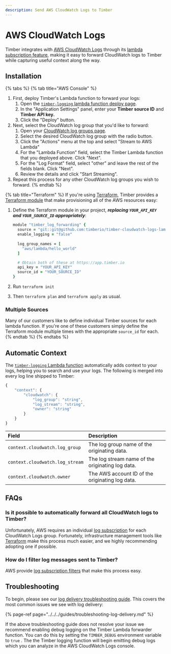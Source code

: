 ```yaml
---
description: Send AWS CloudWatch Logs to Timber
---
```


# AWS CloudWatch Logs

Timber integrates with [AWS CloudWatch Logs](https://docs.aws.amazon.com/AmazonCloudWatch/latest/logs/WhatIsCloudWatchLogs.html) through its [lambda subscription feature](https://docs.aws.amazon.com/AmazonCloudWatch/latest/logs/Subscriptions.html), making it easy to forward CloudWatch logs to Timber while capturing useful context along the way.

## Installation

{% tabs %}
{% tab title="AWS Console" %}
1. First, deploy Timber's Lambda function to forward your logs: 
   1. Open the [`timber-logging` lambda function deploy page](%20https://console.aws.amazon.com/lambda/home#/create/app?applicationId=arn:aws:serverlessrepo:us-east-1:754402436383:applications/timber-logging).
   2. In the "Application Settings" panel, enter your **Timber source ID** and **Timber API key.**
   3. Click the "Deploy" button. 
2. Next, select the CloudWatch log group that you'd like to forward: 
   1. Open your [CloudWatch log groups page](%20https://console.aws.amazon.com/cloudwatch/home#logs:).
   2. Select the desired CloudWatch log group with the radio button.
   3. Click the "Actions" menu at the top and select "Stream to AWS Lambda"
   4. For the "Lambda Function" field, select the Timber Lambda function that you deployed above. Click "Next".
   5. For the "Log Format" field, select "other" and leave the rest of the fields blank. Click "Next".
   6. Review the details and click "Start Streaming". 
3. Repeat this process for any other CloudWatch log groups you wish to forward.
{% endtab %}

{% tab title="Terraform" %}
If you're using [Terraform](https://www.terraform.io/), Timber provides a [Terraform module](https://github.com/timberio/timber-cloudwatch-logs-lambda-function/tree/master/terraform) that make provisioning all of the AWS resources easy:

1. Define the Terraform module in your project, _**replacing `YOUR_API_KEY` and `YOUR_SOURCE_ID` appropriately**_:  


   ```coffeescript
   module "timber_log_forwarding" {
     source = "git::git@github.com:timberio/timber-cloudwatch-logs-lambda-function.git//terraform"
     enable_logging = "false"
  
     log_group_names = [
       "aws/lambda/hello_world"
     ]

     # Obtain both of these at https://app.timber.io
     api_key = "YOUR_API_KEY"
     source_id = "YOUR_SOURCE_ID"
   }
   ```

2. Run `terraform init`
3. Then `terraform plan` and `terraform apply` as usual.

### Multiple Sources

Many of our customers like to define individual Timber sources for each lambda function. If you're one of these customers simply define the Terraform module multiple times with the appropriate `source_id` for each.
{% endtab %}
{% endtabs %}

## Automatic Context

The [`timber-logging` Lambda function](%20https://serverlessrepo.aws.amazon.com/applications/arn:aws:serverlessrepo:us-east-1:754402436383:applications~timber-logging) automatically adds context to your logs, helping you to search and use your logs. The following is merged into every log line shipped to Timber:

```javascript
{
    "context": {
        "cloudwatch": {
            "log_group": "string",
            "log_stream": "string",
            "owner": "string"
        }
    }
}
```

| Field | Description |
| :--- | :--- |
| `context.cloudwatch.log_group` | The log group name of the originating data. |
| `context.cloudwatch.log_stream` | The log stream name of the originating log data. |
| `context.cloudwatch.owner` | The AWS account ID of the originating log data. |

## FAQs

### Is it possible to automatically forward all CloudWatch logs to Timber?

Unfortunately, AWS requires an individual [log subscription](https://docs.aws.amazon.com/AmazonCloudWatch/latest/logs/Subscriptions.html) for each CloudWatch Logs group. Fortunately, infrastructure management tools like [Terraform](https://www.terraform.io/docs/providers/aws/r/cloudwatch_log_subscription_filter.html) make this process much easier, and we highly recommending adopting one if possible.

### How do I filter log messages sent to Timber?

AWS provide [log subscription filters](https://docs.aws.amazon.com/AmazonCloudWatch/latest/logs/SubscriptionFilters.html) that make this process easy.

## Troubleshooting

To begin, please see our [log delivery troubleshooting guide](../../../guides/troubleshooting-log-delivery.md). This covers the most common issues we see with log delivery:

{% page-ref page="../../../guides/troubleshooting-log-delivery.md" %}

If the above troubleshooting guide does not resolve your issue we recommend enabling debug logging on the Timber Lambda forwarder function. You can do this by setting the `TIMBER_DEBUG` environment variable to `true` . The the Timber logging function will begin emitting debug logs which you can analyze in the AWS CloudWatch Logs console.

